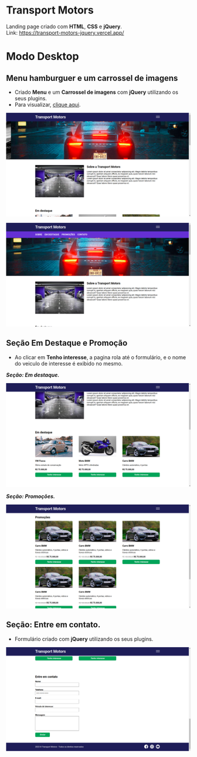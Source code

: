 # Transport Motors

Landing page criado com <b>HTML</b>, <b>CSS</b> e <b>jQuery</b>. <br>
Link: https://transport-motors-jquery.vercel.app/

# Modo Desktop

## Menu hamburguer e um carrossel de imagens

- Criado <b>Menu</b> e um <b>Carrossel de imagens</b> com <b>jQuery</b> utilizando os seus plugins. <br>
- Para visualizar, [clique aqui](https://transport-motors-jquery.vercel.app/).

<P align="center">
<img src="./images/readme/img01.png">
</p>
<P align="center">
<img src="./images/readme/img02.png">
</p>

## Seção Em Destaque e Promoção

- Ao clicar em <b>Tenho interesse</b>, a pagina rola até o formulário, e o nome do veiculo de interesse é exibido no mesmo.

**_Seção: Em destaque._<br>**

<P align="center">
<img src="./images/readme/img03.png">
</p>

**_Seção: Promoções._<br>**

<P align="center">
<img src="./images/readme/img04.png">
</p>

## Seção: Entre em contato.

- Formulário criado com <b>jQuery</b> utilizando os seus plugins.

<P align="center">
<img src="./images/readme/img05.png">
</p>
